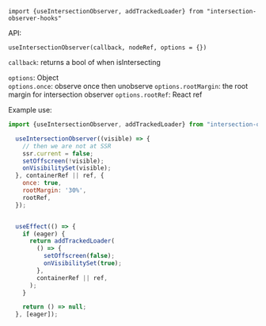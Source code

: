 


`import {useIntersectionObserver, addTrackedLoader} from "intersection-observer-hooks"`

API:

`useIntersectionObserver(callback, nodeRef, options = {}) `

`callback`: returns a bool of when isIntersecting

`options`: Object <br>
`options.once`: observe once then unobserve
`options.rootMargin`: the root margin for intersection observer
`options.rootRef`: React ref

Example use:

```js
import {useIntersectionObserver, addTrackedLoader} from "intersection-observer-hooks"

  useIntersectionObserver((visible) => {
    // then we are not at SSR
    ssr.current = false;
    setOffscreen(!visible);
    onVisibilitySet(visible);
  }, containerRef || ref, {
    once: true,
    rootMargin: '30%',
    rootRef,
  });


  useEffect(() => {
    if (eager) {
      return addTrackedLoader(
        () => {
          setOffscreen(false);
          onVisibilitySet(true);
        },
        containerRef || ref,
      );
    }

    return () => null;
  }, [eager]);
```
